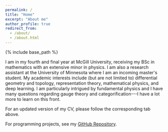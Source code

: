 ```yaml
---
permalink: /
title: "Home"
excerpt: "About me"
author_profile: true
redirect_from: 
  - /about/
  - /about.html
---
```


{% include base_path %}

I am in my fourth and final year at McGill University, receiving my BSc in mathematics with an extensive minor in physics. I am also a research assistant at the University of Minnesota where I am an incoming master's student. My academic interests include (but are not limited to) differential geometry and topology, representation theory, mathematical physics, and deep learning. I am particularly intrigued by fundamental physics and I have many questions regarding gauge theory and categorification---I have a lot more to learn on this front.

For an updated version of my CV, please follow the corresponding tab above.

For programming projects, see my [GitHub Repository](https://github.com/monte-mahlum).
